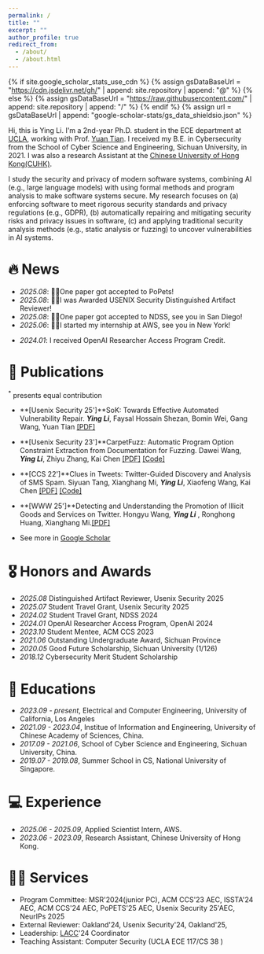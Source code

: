 ```yaml
---
permalink: /
title: ""
excerpt: ""
author_profile: true
redirect_from: 
  - /about/
  - /about.html
---
```


{% if site.google_scholar_stats_use_cdn %}
{% assign gsDataBaseUrl = "https://cdn.jsdelivr.net/gh/" | append: site.repository | append: "@" %}
{% else %}
{% assign gsDataBaseUrl = "https://raw.githubusercontent.com/" | append: site.repository | append: "/" %}
{% endif %}
{% assign url = gsDataBaseUrl | append: "google-scholar-stats/gs_data_shieldsio.json" %}

<span class='anchor' id='about-me'></span>

Hi, this is Ying Li. I'm a 2nd-year Ph.D. student in the ECE department at [UCLA](https://www.ee.ucla.edu/), working with Prof. [Yuan Tian](https://www.ytian.info/). I received my B.E. in Cybersecurity from the School of Cyber Science and Engineering, Sichuan University, in 2021. I was also a research Assistant at the [Chinese University of Hong Kong(CUHK)](https://www.cuhk.edu.hk/). 


I study the security and privacy of modern software systems, combining AI (e.g., large language models) with using formal methods and program analysis to make software systems secure. My research focuses on (a) enforcing software to meet rigorous security standards and privacy regulations (e.g., GDPR), (b) automatically repairing and mitigating security risks and privacy issues in software, (c) and applying traditional security analysis methods (e.g., static analysis or fuzzing) to uncover vulnerabilities in AI systems. 



# 🔥 News
- *2025.08*: 🎉🎉One paper got accepted to PoPets!
- *2025.08*: 🎉🎉I was Awarded USENIX Security Distinguished Artifact Reviewer!
- *2025.08*: 🎉🎉One paper got accepted to NDSS, see you in San Diego!
- *2025.06*: 🎉🎉I started my internship at AWS, see you in New York!
<!--- *2024.06*: I will serve as an AEC member for PoPETS 2025.-->
<!--- *2024.05*: I received Summer School on Formal Techniques Travel Grant-->
<!--- *2024.04*: I will serve as an AEC member for CCS 2024.-->
- *2024.01*: I received OpenAI Researcher Access Program Credit.
<!--- *2023.09*: 🎉🎉 I started my PhD at UCLA ECE.-->

# 📝 Publications 
<sup>*</sup> presents equal contribution
- **[Usenix Security 25']**SoK: Towards Effective Automated Vulnerability Repair. ***Ying Li***, Faysal Hossain Shezan, Bomin Wei, Gang Wang, Yuan Tian [[PDF]](https://www.usenix.org/system/files/conference/usenixsecurity25/sec25cycle1-prepub-684-li-ying.pdf)

- **[Usenix Security 23']**CarpetFuzz: Automatic Program Option Constraint Extraction from Documentation for Fuzzing. Dawei Wang, ***Ying Li***, Zhiyu Zhang, Kai Chen [[PDF]](https://www.usenix.org/conference/usenixsecurity23/presentation/wang-dawei) [[Code]](https://github.com/waugustus/CarpetFuzz)
  
-  **[CCS 22']**Clues in Tweets: Twitter-Guided Discovery and Analysis of SMS Spam. Siyuan Tang, Xianghang Mi,  ***Ying Li***, Xiaofeng Wang, Kai Chen [[PDF]](https://dl.acm.org/doi/abs/10.1145/3548606.3559351) [[Code]](https://sites.google.com/view/twitterspamsms)

- **[WWW 25']**Detecting and Understanding the Promotion of Illicit Goods and Services on Twitter. Hongyu Wang<sup>*</sup>, <b><i>Ying Li</i></b> <sup>*</sup>, Ronghong Huang, Xianghang Mi.[[PDF]](https://dl.acm.org/doi/abs/10.1145/3696410.3714550)

- See more in [Google Scholar](https://scholar.google.com/citations?user=rJO3CPUAAAAJ)

# 🎖 Honors and Awards
- *2025.08* Distinguished Artifact Reviewer, Usenix Security 2025
- *2025.07* Student Travel Grant, Usenix Security 2025
- *2024.02* Student Travel Grant, NDSS 2024
- *2024.01* OpenAI Researcher Access Program, OpenAI 2024
- *2023.10* Student Mentee, ACM CCS 2023
- *2021.06* Outstanding Undergraduate Award, Sichuan Province
- *2020.05* Good Future Scholarship, Sichuan University (1/126)
- *2018.12* Cybersecurity Merit Student Scholarship

# 📖 Educations
- *2023.09 - present*, Electrical and Computer Engineering, University of California, Los Angeles
- *2021.09 - 2023.04*, Institue of Information and Engineering, University of Chinese Academy of Sciences, China.
- *2017.09 - 2021.06*, School of Cyber Science and Engineering, Sichuan University, China.
- *2019.07 - 2019.08*, Summer School in CS, National University of Singapore.


# 💻 Experience
- *2025.06 - 2025.09*, Applied Scientist Intern, AWS.
- *2023.06 - 2023.09*, Research Assistant, Chinese University of Hong Kong.

# 🏃‍♀️ Services
- Program Committee: MSR'2024(junior PC), ACM CCS'23 AEC, ISSTA'24 AEC, ACM CCS'24 AEC, PoPETS'25 AEC, Usenix Security 25'AEC, NeurIPs 2025
- External Reviewer: Oakland'24, Usenix Security'24, Oakland'25, 
- Leadership: [LACC](https://sites.google.com/site/computingcircle/2024-summer)'24 Coordinator
- Teaching Assistant: Computer Security (UCLA ECE 117/CS 38 )

